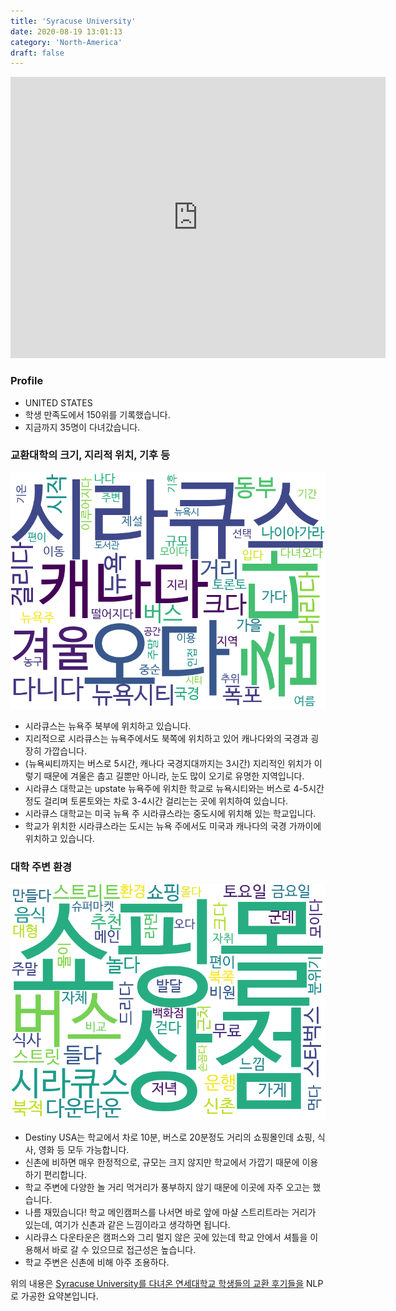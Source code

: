 ```yaml
---
title: 'Syracuse University'
date: 2020-08-19 13:01:13
category: 'North-America'
draft: false
---
```


<iframe
width="600"
height="450"
frameborder="0" style="border:0"
src="https://www.google.com/maps/embed/v1/place?key=AIzaSyC9e1AME-pVmWC4hBpFdu5S4dKzyepa3HQ&q=Syracuse+University&center=43.0391534,-76.1351158&zoom=14" allowfullscreen>
</iframe>

### Profile

* UNITED STATES
* 학생 만족도에서 150위를 기록했습니다.
* 지금까지 35명이 다녀갔습니다. 

### 교환대학의 크기, 지리적 위치, 기후 등

![gen_info-WordCloud](../univ_wordclouds_okt/gen_info/US000174_gen_info_okt.png)

* 시라큐스는 뉴욕주 북부에 위치하고 있습니다.
* 지리적으로 시라큐스는 뉴욕주에서도 북쪽에 위치하고 있어 캐나다와의 국경과 굉장히 가깝습니다.
* (뉴욕씨티까지는 버스로 5시간, 캐나다 국경지대까지는 3시간) 지리적인 위치가 이렇기 때문에 겨울은 춥고 길뿐만 아니라, 눈도 많이 오기로 유명한 지역입니다.
* 시라큐스 대학교는 upstate 뉴욕주에 위치한 학교로 뉴욕시티와는 버스로 4-5시간 정도 걸리며 토론토와는 차로 3-4시간 걸리는는 곳에 위치하여 있습니다.
* 시라큐스 대학교는 미국 뉴욕 주 시라큐스라는 중도시에 위치해 있는 학교입니다.
* 학교가 위치한 시라큐스라는 도시는 뉴욕 주에서도 미국과 캐나다의 국경 가까이에 위치하고 있습니다.


### 대학 주변 환경

![env_info-WordCloud](../univ_wordclouds_okt/env_info/US000174_env_info_okt.png)

* Destiny USA는 학교에서 차로 10분, 버스로 20분정도 거리의 쇼핑몰인데 쇼핑, 식사, 영화 등 모두 가능합니다.
* 신촌에 비하면 매우 한정적으로, 규모는 크지 않지만 학교에서 가깝기 때문에 이용하기 편리합니다.
* 학교 주변에 다양한 놀 거리 먹거리가 풍부하지 않기 때문에 이곳에 자주 오고는 했습니다.
* 나름 재밌습니다! 학교 메인캠퍼스를 나서면 바로 앞에 마샬 스트리트라는 거리가 있는데, 여기가 신촌과 같은 느낌이라고 생각하면 됩니다.
* 시라큐스 다운타운은 캠퍼스와 그리 멀지 않은 곳에 있는데 학교 안에서 셔틀을 이용해서 바로 갈 수 있으므로 접근성은 높습니다.
* 학교 주변은 신촌에 비해 아주 조용하다.


위의 내용은 [Syracuse University를 다녀온 연세대학교 학생들의 교환 후기들을](http://oia.yonsei.ac.kr/partner/expReport.asp?ucode=US000174&bgbn=A) NLP로 가공한 요약본입니다. 
